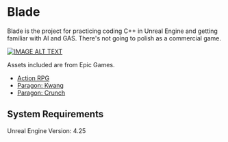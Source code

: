 # Blade

Blade is the project for practicing coding C++ in Unreal Engine and getting familiar with AI and GAS. There's not going to polish as a commercial game.

[![IMAGE ALT TEXT](http://img.youtube.com/vi/yfuNpfnQdxY/0.jpg)](https://www.youtube.com/watch?v=yfuNpfnQdxY "ARPG | Devlog #01 | Unreal Engine 4")

Assets included are from Epic Games. 

- [Action RPG](https://www.unrealengine.com/marketplace/en-US/product/action-rpg)
- [Paragon: Kwang](https://www.unrealengine.com/marketplace/en-US/product/paragon-kwang)
- [Paragon: Crunch](https://www.unrealengine.com/marketplace/en-US/product/paragon-crunch)

## System Requirements

Unreal Engine Version: 4.25
